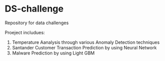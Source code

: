 # DS-challenge

Repository for data challenges

Proeject includues:
  1. Temperature Aanalysis through various Anomaly Detection techniques 
  2. Santander Customer Transaction Prediction by using Neural Network
  3. Malware Prediction by using Light GBM
